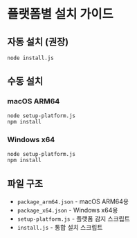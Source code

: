 # 플랫폼별 설치 가이드

## 자동 설치 (권장)
```bash
node install.js
```

## 수동 설치
### macOS ARM64
```bash
node setup-platform.js
npm install
```

### Windows x64
```bash
node setup-platform.js
npm install
```

## 파일 구조
- `package_arm64.json` - macOS ARM64용
- `package_x64.json` - Windows x64용
- `setup-platform.js` - 플랫폼 감지 스크립트
- `install.js` - 통합 설치 스크립트